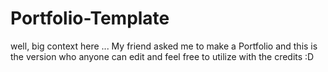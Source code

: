 # Portfolio-Template
well, big context here ... My friend asked me to make a Portfolio and this is the version who anyone can edit and feel free to utilize with the credits :D
